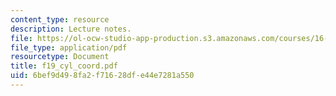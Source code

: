 ```yaml
---
content_type: resource
description: Lecture notes.
file: https://ol-ocw-studio-app-production.s3.amazonaws.com/courses/16-01-unified-engineering-i-ii-iii-iv-fall-2005-spring-2006/6bef9d498fa2f71628dfe44e7281a550_f19_cyl_coord.pdf
file_type: application/pdf
resourcetype: Document
title: f19_cyl_coord.pdf
uid: 6bef9d49-8fa2-f716-28df-e44e7281a550
---
```

